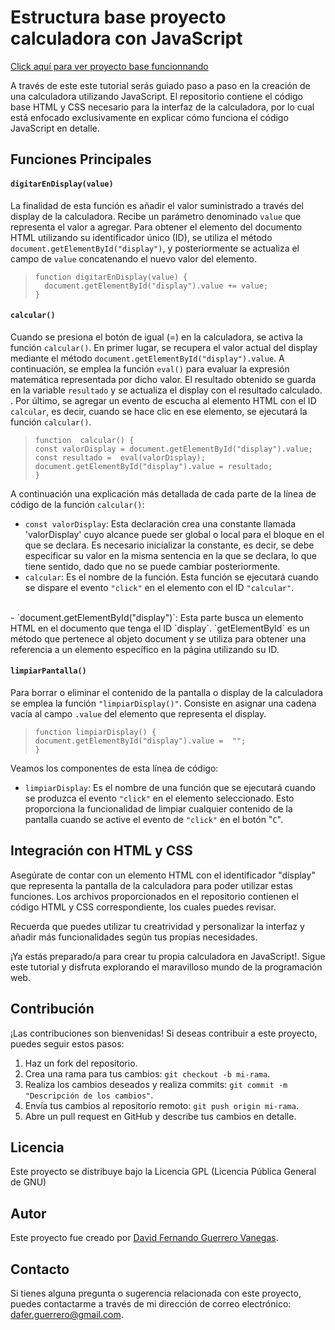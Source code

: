 # Estructura base proyecto calculadora con JavaScript

[Click aquí para ver proyecto base funcionnando](https://daferguerrero.github.io/proyecto-base-calculadora/)

A través de este este tutorial serás guiado paso a paso en la creación de una calculadora utilizando JavaScript. El repositorio contiene el código base HTML y CSS necesario para la interfaz de la calculadora, por lo cual está enfocado exclusivamente en explicar cómo funciona el código JavaScript en detalle. <br>

## Funciones Principales

#### `digitarEnDisplay(value)`
La finalidad de esta función es añadir el valor suministrado a través del display de la calculadora. Recibe un parámetro denominado `value` que representa el valor a agregar. Para obtener el elemento del documento HTML utilizando su identificador único (ID), se utiliza el método `document.getElementById("display")`, y posteriormente se actualiza el campo de `value` concatenando el nuevo valor del elemento.

>     function digitarEnDisplay(value) {
>     	document.getElementById("display").value += value;
>     }

#### `calcular()`
Cuando se presiona el botón de igual (=) en la calculadora, se activa la función `calcular()`. En primer lugar, se recupera el valor actual del display mediante el método `document.getElementById("display").value`. A continuación, se emplea la función `eval()` para evaluar la expresión matemática representada por dicho valor. El resultado obtenido se guarda en la variable `resultado` y se actualiza el display con el resultado calculado. . Por último, se agregar un evento de escucha al elemento HTML con el ID `calcular`, es decir, cuando se hace clic en ese elemento, se ejecutará la función `calcular()`.

>     function  calcular() {
>     const valorDisplay = document.getElementById("display").value;
>     const resultado =  eval(valorDisplay);
>     document.getElementById("display").value = resultado;
>     }

A continuación una explicación más detallada de cada parte de la línea de código de la función `calcular()`:
- `const valorDisplay`: Esta declaración crea una constante llamada 'valorDisplay' cuyo alcance puede ser global o local para el bloque en el que se declara. Es necesario inicializar la constante, es decir, se debe especificar su valor en la misma sentencia en la que se declara, lo que tiene sentido, dado que no se puede cambiar posteriormente.
- `calcular`: Es el nombre de la función. Esta función se ejecutará cuando se dispare el evento `"click"` en el elemento con el ID `"calcular"`.
<br>
- `document.getElementById("display")`: Esta parte busca un elemento HTML en el documento que tenga el ID `display`. `getElementById` es un método que pertenece al objeto document y se utiliza para obtener una referencia a un elemento específico en la página utilizando su ID.

#### `limpiarPantalla()`
Para borrar o eliminar el contenido de la pantalla o display de la calculadora se emplea la función `"limpiarDisplay()"`. Consiste en asignar una cadena vacía al campo `.value` del elemento que representa el display.

>     function limpiarDisplay() {
>     document.getElementById("display").value =  "";
>     }

Veamos los componentes de esta línea de código:
- `limpiarDisplay`: Es el nombre de una función que se ejecutará cuando se produzca el evento `"click"` en el elemento seleccionado. Esto proporciona la funcionalidad de limpiar cualquier contenido de la pantalla cuando se active el evento de `"click"` en el botón "`C`".

## Integración con HTML y CSS
Asegúrate de contar con un elemento HTML con el identificador "display" que representa la pantalla de la calculadora para poder utilizar estas funciones. Los archivos proporcionados en el repositorio contienen el código HTML y CSS correspondiente, los cuales puedes revisar.

Recuerda que puedes utilizar tu creatrividad y personalizar la interfaz y añadir más funcionalidades según tus propias necesidades.

¡Ya estás preparado/a para crear tu propia calculadora en JavaScript!. Sigue este tutorial y disfruta explorando el maravilloso mundo de la programación web.

## Contribución
¡Las contribuciones son bienvenidas! Si deseas contribuir a este proyecto, puedes seguir estos pasos:

1.  Haz un fork del repositorio.
2.  Crea una rama para tus cambios: `git checkout -b mi-rama`.
3.  Realiza los cambios deseados y realiza commits: `git commit -m "Descripción de los cambios"`.
4.  Envía tus cambios al repositorio remoto: `git push origin mi-rama`.
5.  Abre un pull request en GitHub y describe tus cambios en detalle.

## Licencia
Este proyecto se distribuye bajo la Licencia GPL (Licencia Pública General de GNU)

## Autor
Este proyecto fue creado por [David Fernando Guerrero Vanegas](https://github.com/daferguerrero).

## Contacto
Si tienes alguna pregunta o sugerencia relacionada con este proyecto, puedes contactarme a través de mi dirección de correo electrónico: [dafer.guerrero@gmail.com](dafer.guerrero@gmail.com).
